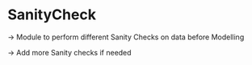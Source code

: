 # SanityCheck

-> Module to perform different Sanity Checks on data before Modelling

-> Add more Sanity checks if needed
